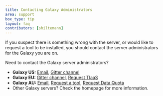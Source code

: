 ```yaml
---
title: Contacting Galaxy Administrators
area: support
box_type: tip
layout: faq
contributors: [shiltemann]
---
```


If you suspect there is something wrong with the server, or would like to request a tool to be installed, you should contact the server administrators for the Galaxy you are on.

Need to contact the Galaxy server administrators?
  - **Galaxy US:** [Email](mailto:help@galaxyproject.org), [Gitter channel](https://gitter.im/galaxyproject/Lobby)
  - **Galaxy EU:** [Gitter channel](https://gitter.im/usegalaxy-eu/Lobby), [Request TIaaS](https://usegalaxy.eu/tiaas/)
  - **Galaxy AU:** [Email](mail:help@genome.edu.au), [Request a tool](https://request.usegalaxy.org.au/), [Request Data Quota](https://docs.google.com/forms/d/e/1FAIpQLSeiw6ajmkezLCwbXc3OFQEU3Ai9hGnBd967u9YbQ8ANPgvatA/viewform)
  - Other Galaxy servers? Check the homepage for more information.
